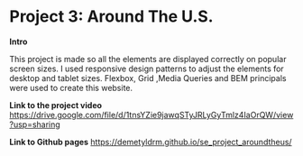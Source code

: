 # Project 3: Around The U.S.
 
  
**Intro**

This project is made so all the elements are displayed correctly on popular screen sizes. I used responsive design patterns to adjust the elements for desktop and tablet sizes. Flexbox, Grid ,Media Queries and BEM principals were used to create this website. 

**Link to the project video**
https://drive.google.com/file/d/1tnsYZie9jawqSTyJRLyGyTmlz4IaOrQW/view?usp=sharing

**Link to Github pages**
https://demetyldrm.github.io/se_project_aroundtheus/
